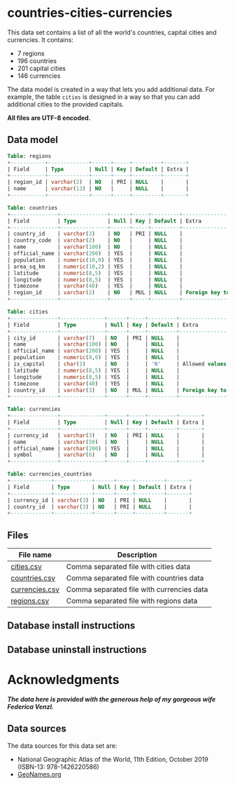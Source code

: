 # countries-cities-currencies
This data set contains a list of all the world's countries, capital cities and currencies. It contains:

* 7 regions
* 196 countries
* 201 capital cities
* 146 currencies

The data model is created in a way that lets you add additional data. For example, the table `cities` is designed in a way so that you can add additional cities to the provided capitals.

**All files are UTF-8 encoded.**

## Data model

```sql
Table: regions
+-----------+-------------+------+-----+---------+-------+
| Field     | Type        | Null | Key | Default | Extra |
+-----------+-------------+------+-----+---------+-------+
| region_id | varchar(2)  | NO   | PRI | NULL    |       |
| name      | varchar(13) | NO   |     | NULL    |       |
+-----------+-------------+------+-----+---------+-------+
```

```sql
Table: countries
+---------------+---------------+------+-----+---------+----------------------------------+
| Field         | Type          | Null | Key | Default | Extra                            |
+---------------+---------------+------+-----+---------+----------------------------------+
| country_id    | varchar(3)    | NO   | PRI | NULL    |                                  |
| country_code  | varchar(2)    | NO   |     | NULL    |                                  |
| name          | varchar(100)  | NO   |     | NULL    |                                  |
| official_name | varchar(200)  | YES  |     | NULL    |                                  |
| population    | numeric(10,0) | YES  |     | NULL    |                                  |
| area_sq_km    | numeric(10,2) | YES  |     | NULL    |                                  |
| latitude      | numeric(8,5)  | YES  |     | NULL    |                                  |
| longitude     | numeric(8,5)  | YES  |     | NULL    |                                  |
| timezone      | varchar(40)   | YES  |     | NULL    |                                  |
| region_id     | varchar(2)    | NO   | MUL | NULL    | Foreign key to regions.region_id |
+---------------+---------------+------+-----+---------+----------------------------------+
```

```sql
Table: cities
+---------------+--------------+------+-----+---------+-------------------------------------+
| Field         | Type         | Null | Key | Default | Extra                               |
+---------------+--------------+------+-----+---------+-------------------------------------+
| city_id       | varchar(7)   | NO   | PRI | NULL    |                                     |
| name          | varchar(100) | NO   |     | NULL    |                                     |
| official_name | varchar(200) | YES  |     | NULL    |                                     |
| population    | numeric(8,0) | YES  |     | NULL    |                                     |
| is_capital    | char(1)      | NO   |     | 'N'     | Allowed values ('Y','N')            |
| latitude      | numeric(8,5) | YES  |     | NULL    |                                     |
| longitude     | numeric(8,5) | YES  |     | NULL    |                                     |
| timezone      | varchar(40)  | YES  |     | NULL    |                                     |
| country_id    | varchar(3)   | NO   | MUL | NULL    | Foreign key to countries.country_id |
+---------------+--------------+------+-----+---------+-------------------------------------+
```

```sql
Table: currencies
+---------------+--------------+------+-----+---------+-------+
| Field         | Type         | Null | Key | Default | Extra |
+---------------+--------------+------+-----+---------+-------+
| currency_id   | varchar(3)   | NO   | PRI | NULL    |       |
| name          | varchar(50)  | NO   |     | NULL    |       |
| official_name | varchar(200) | YES  |     | NULL    |       |
| symbol        | varchar(6)   | NO   |     | NULL    |       |
+---------------+--------------+------+-----+---------+-------+
```

```sql
Table: currencies_countries
+-------------+------------+------+-----+---------+-------+
| Field       | Type       | Null | Key | Default | Extra |
+-------------+------------+------+-----+---------+-------+
| currency_id | varchar(3) | NO   | PRI | NULL    |       |
| country_id  | varchar(3) | NO   | PRI | NULL    |       |
+-------------+------------+------+-----+---------+-------+
```

## Files
| File name | Description |
| --------- | ------------|
| [cities.csv](cities.csv) | Comma separated file with cities data |
| [countries.csv](countries.csv) | Comma separated file with countries	 data |
| [currencies.csv](currencies.csv) | Comma separated file with currencies data |
| [regions.csv](regions.csv) | Comma separated file with regions data |


## Database install instructions

## Database uninstall instructions

# Acknowledgments
***The data here is provided with the generous help of my gorgeous wife Federica Venzl.***

## Data sources
The data sources for this data set are:

* National Geographic Atlas of the World, 11th Edition, October 2019 (ISBN-13: 978-1426220586)
* [GeoNames.org](https://www.geonames.org/)
